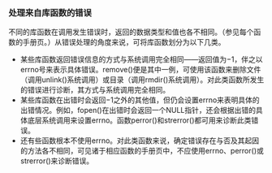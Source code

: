 ### 处理来自库函数的错误

不同的库函数在调用发生错误时，返回的数据类型和值也各不相同。（参见每个函数的手册页。）从错误处理的角度来说，可将库函数划分为以下几类。

+ 某些库函数返回错误信息的方式与系统调用完全相同——返回值为−1，伴之以errno号来表示具体错误。remove()便是其中一例，可使用该函数来删除文件（调用unlink()系统调用）或目录（调用rmdir()系统调用）。对此类函数所发生的错误进行诊断，其方式与系统调用完全相同。
+ 某些库函数在出错时会返回−1之外的其他值，但仍会设置errno来表明具体的出错情况。例如，fopen()在出错时会返回一个NULL指针，还会根据出错的具体底层系统调用来设置errno。函数perror()和strerror()都可用来诊断此类错误。
+ 还有些函数根本不使用errno。对此类函数来说，确定错误存在与否及其起因的方法各不相同，可见诸于相应函数的手册页中，不应使用errno、perror()或strerror()来诊断错误。

